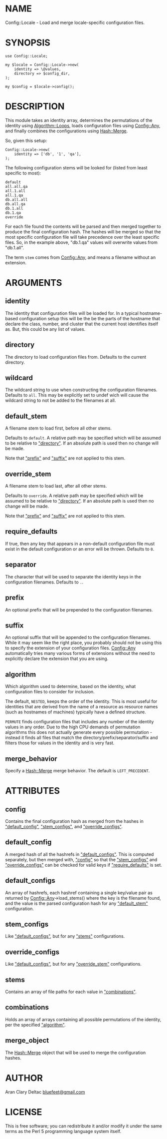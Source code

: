 # NAME

Config::Locale - Load and merge locale-specific configuration files.

# SYNOPSIS

    use Config::Locale;
    
    my $locale = Config::Locale->new(
        identity => \@values,
        directory => $config_dir,
    );
    
    my $config = $locale->config();

# DESCRIPTION

This module takes an identity array, determines the permutations of the identity using
[Algorithm::Loops](https://metacpan.org/pod/Algorithm::Loops), loads configuration files using [Config::Any](https://metacpan.org/pod/Config::Any), and finally combines
the configurations using [Hash::Merge](https://metacpan.org/pod/Hash::Merge).

So, given this setup:

    Config::Locale->new(
        identity => ['db', '1', 'qa'],
    );

The following configuration stems will be looked for (listed from least specific to most):

    default
    all.all.qa
    all.1.all
    all.1.qa
    db.all.all
    db.all.qa
    db.1.all
    db.1.qa
    override

For each file found the contents will be parsed and then merged together to produce the
final configuration hash.  The hashes will be merged so that the most specific configuration
file will take precedence over the least specific files.  So, in the example above,
"db.1.qa" values will overwrite values from "db.1.all".

The term `stem` comes from [Config::Any](https://metacpan.org/pod/Config::Any), and means a filename without an extension.

# ARGUMENTS

## identity

The identity that configuration files will be loaded for.  In a typical hostname-based
configuration setup this will be the be the parts of the hostname that declare the class,
number, and cluster that the current host identifies itself as.  But, this could be any
list of values.

## directory

The directory to load configuration files from.  Defaults to the current
directory.

## wildcard

The wildcard string to use when constructing the configuration filenames.
Defaults to `all`.  This may be explicitly set to undef wich will cause
the wildcard string to not be added to the filenames at all.

## default\_stem

A filename stem to load first, before all other stems.

Defaults to `default`.  A relative path may be specified which will be assumed
to be relative to ["directory"](#directory).  If an absolute path is used then no change
will be made.

Note that ["prefix"](#prefix) and ["suffix"](#suffix) are not applied to this stem.

## override\_stem

A filename stem to load last, after all other stems.

Defaults to `override`.  A relative path may be specified which will be assumed
to be relative to ["directory"](#directory).  If an absolute path is used then no change
will be made.

Note that ["prefix"](#prefix) and ["suffix"](#suffix) are not applied to this stem.

## require\_defaults

If true, then any key that appears in a non-default configuration file must exist
in the default configuration or an error will be thrown.  Defaults to `0`.

## separator

The character that will be used to separate the identity keys in the
configuration filenames.  Defaults to `.`.

## prefix

An optional prefix that will be prepended to the configuration filenames.

## suffix

An optional suffix that will be appended to the configuration filenames.
While it may seem like the right place, you probably should not be using
this to specify the extension of your configuration files.  [Config::Any](https://metacpan.org/pod/Config::Any)
automatically tries many various forms of extensions without the need
to explicitly declare the extension that you are using.

## algorithm

Which algorithm used to determine, based on the identity, what configuration
files to consider for inclusion.

The default, `NESTED`, keeps the order of the identity.  This is most useful
for identities that are derived from the name of a resource as resource names
(such as hostnames of machines) typically have a defined structure.

`PERMUTE` finds configuration files that includes any number of the identity
values in any order.  Due to the high CPU demands of permutation algorithms this does
not actually generate every possible permutation - instead it finds all files that
match the directory/prefix/separator/suffix and filters those for values in the
identity and is very fast.

## merge\_behavior

Specify a [Hash::Merge](https://metacpan.org/pod/Hash::Merge) merge behavior.  The default is `LEFT_PRECEDENT`.

# ATTRIBUTES

## config

Contains the final configuration hash as merged from the hashes in ["default\_config"](#default_config),
["stem\_configs"](#stem_configs), and ["override\_configs"](#override_configs).

## default\_config

A merged hash of all the hashrefs in ["default\_configs"](#default_configs).  This is computed
separately, but then merged with, ["config"](#config) so that the ["stem\_configs"](#stem_configs) and
["override\_configs"](#override_configs) can be checked for valid keys if ["require\_defaults"](#require_defaults)
is set.

## default\_configs

An array of hashrefs, each hashref containing a single key/value pair as returned
by [Config::Any](https://metacpan.org/pod/Config::Any)->load\_stems() where the key is the filename found, and the value
is the parsed configuration hash for any ["default\_stem"](#default_stem) configuration.

## stem\_configs

Like ["default\_configs"](#default_configs), but for any ["stems"](#stems) configurations.

## override\_configs

Like ["default\_configs"](#default_configs), but for any ["override\_stem"](#override_stem) configurations.

## stems

Contains an array of file paths for each value in ["combinations"](#combinations).

## combinations

Holds an array of arrays containing all possible permutations of the
identity, per the specified ["algorithm"](#algorithm).

## merge\_object

The [Hash::Merge](https://metacpan.org/pod/Hash::Merge) object that will be used to merge the configuration
hashes.

# AUTHOR

Aran Clary Deltac <bluefeet@gmail.com>

# LICENSE

This is free software; you can redistribute it and/or modify it under
the same terms as the Perl 5 programming language system itself.
